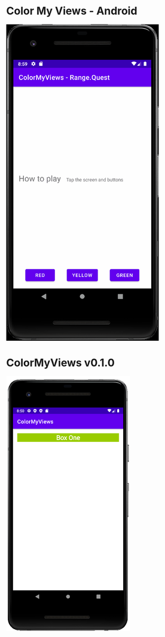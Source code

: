 # Color My Views - Android

![CMV](cmv.gif)

# ColorMyViews v0.1.0

![Color My Views](color-my-views.png)